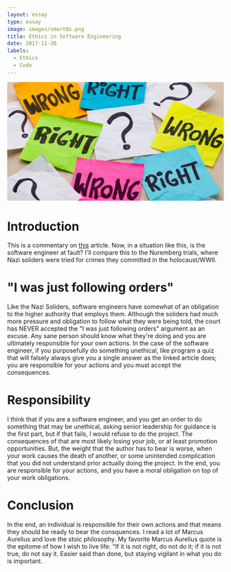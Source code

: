 ```yaml
---
layout: essay
type: essay
image: images/smartQs.png
title: Ethics in Software Engineering
date: 2017-11-30
labels:
  - Ethics
  - Code
---
```

<img class="ui large left floated image" src="../images/ethics.jpg">

# Introduction
This is a commentary on [this](https://medium.freecodecamp.org/the-code-im-still-ashamed-of-e4c021dff55e) article. Now, in a situation
like this, is the software engineer at fault? I'll compare this to the Nuremberg trials, where Nazi soliders were tried for crimes
they committed in the holocaust/WWII. 

# "I was just following orders"
Like the Nazi Soliders, software engineers have somewhat of an obligation to the higher authority that employs them. Although 
the soliders had much more pressure and obligation to follow what they were being told, the court has NEVER accepted the "I was
just following orders" argument as an excuse. Any sane person should know what they're doing and you are ultimately responsible
for your own actions. In the case of the software engineer, if you purposefully do something unethical, like program a quiz that
will falsely always give you a single answer as the linked article does; you are responsible for your actions and you must accept
the consequences. 

# Responsibility
I think that if you are a software engineer, and you get an order to do something that may be unethical, asking senior leadership
for guidance is the first part, but if that fails, I would refuse to do the project. The consequences of that are most likely losing
your job, or at least promotion opportunities. But, the weight that the author has to bear is worse, when your work causes the 
death of another, or some unintended complication that you did not understand prior actually doing the project. In the end, you
are responsible for your actions, and you have a moral obligation on top of your work obligations.

# Conclusion
In the end, an individual is responsible for their own actions and that means they should be ready to bear the consquences.
I read a lot of Marcus Aurelius and love the stoic philosophy. My favorite Marcus Aurelius quote is the epitome of how I wish to
live life: "If it is not right, do not do it; if it is not true, do not say it. Easier said than done, but staying vigilant in
what you do is important.

